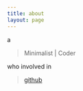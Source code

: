 ```yaml
---
title: about
layout: page
---
```


a

> Minimalist | Coder

who involved in 

> [github](https://github.com/foresea)

